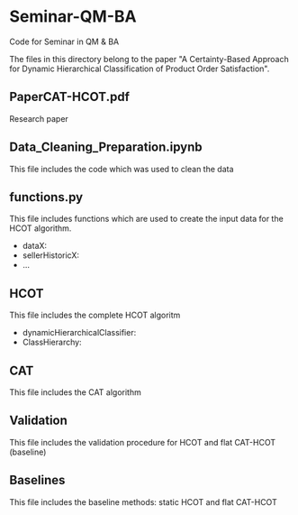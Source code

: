 # Seminar-QM-BA
Code for Seminar in QM &amp; BA

The files in this directory belong to the paper "A Certainty-Based Approach for Dynamic Hierarchical Classification of Product Order Satisfaction".

## PaperCAT-HCOT.pdf

Research paper

## Data_Cleaning_Preparation.ipynb

This file includes the code which was used to clean the data

## functions.py

This file includes functions which are used to create the input data for the HCOT algorithm. 
- dataX:
- sellerHistoricX:
- ...

## HCOT

This file includes the complete HCOT algoritm
- dynamicHierarchicalClassifier:
- ClassHierarchy:

## CAT

This file includes the CAT algorithm

## Validation

This file includes the validation procedure for HCOT and flat CAT-HCOT (baseline)

## Baselines

This file includes the baseline methods: static HCOT and flat CAT-HCOT
